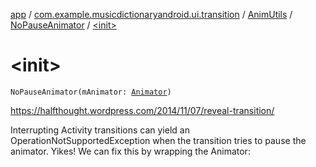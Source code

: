 [app](../../../index.md) / [com.example.musicdictionaryandroid.ui.transition](../../index.md) / [AnimUtils](../index.md) / [NoPauseAnimator](index.md) / [&lt;init&gt;](./-init-.md)

# &lt;init&gt;

`NoPauseAnimator(mAnimator: `[`Animator`](https://developer.android.com/reference/android/animation/Animator.html)`)`

https://halfthought.wordpress.com/2014/11/07/reveal-transition/

Interrupting Activity transitions can yield an OperationNotSupportedException when the
transition tries to pause the animator. Yikes! We can fix this by wrapping the Animator:

